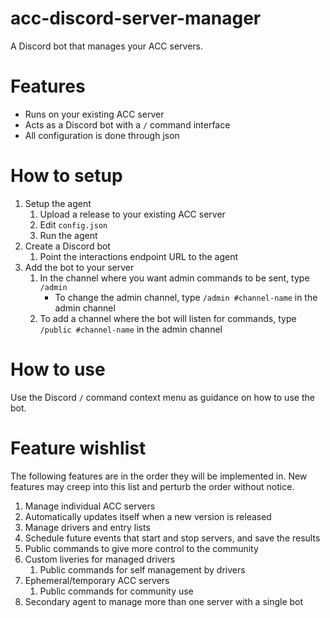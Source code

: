 # acc-discord-server-manager
A Discord bot that manages your ACC servers.

# Features
* Runs on your existing ACC server
* Acts as a Discord bot with a `/` command interface
* All configuration is done through json

# How to setup
1. Setup the agent
    1. Upload a release to your existing ACC server
    1. Edit `config.json`
    1. Run the agent
1. Create a Discord bot
    1. Point the interactions endpoint URL to the agent
1. Add the bot to your server
    1. In the channel where you want admin commands to be sent, type `/admin`
        * To change the admin channel, type `/admin #channel-name` in the admin channel
    1. To add a channel where the bot will listen for commands, type `/public #channel-name` in the admin channel

# How to use
Use the Discord `/` command context menu as guidance on how to use the bot.

# Feature wishlist
The following features are in the order they will be implemented in. New features may creep into this list and perturb the order without notice.

1. Manage individual ACC servers
1. Automatically updates itself when a new version is released
1. Manage drivers and entry lists
1. Schedule future events that start and stop servers, and save the results
1. Public commands to give more control to the community
1. Custom liveries for managed drivers
    1. Public commands for self management by drivers
1. Ephemeral/temporary ACC servers
    1. Public commands for community use
1. Secondary agent to manage more than one server with a single bot
